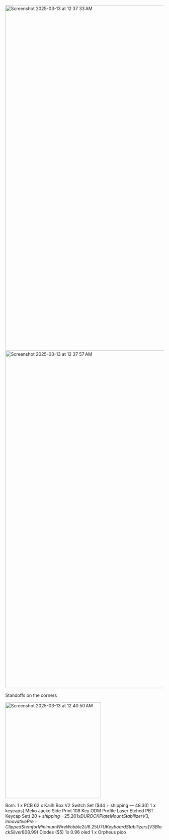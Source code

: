 <img width="1096" alt="Screenshot 2025-03-13 at 12 37 33 AM" src="https://github.com/user-attachments/assets/1ba4fe1e-758a-40fe-80fe-ad6d9c663416" />

<img width="1070" alt="Screenshot 2025-03-13 at 12 37 57 AM" src="https://github.com/user-attachments/assets/79ea61a9-52be-422c-982f-4a567f2b41f9" />

Standoffs on the corners




<img width="304" alt="Screenshot 2025-03-13 at 12 40 50 AM" src="https://github.com/user-attachments/assets/7e68a556-6e03-48b3-9875-09090bbb3df1" />




Bom:
1 x PCB
62 x Kailh Box V2 Switch Set ($44 + shipping — 48.30)
1 x keycaps( Meko Jacko Side Print 108 Key ODM Profile Laser Etched PBT Keycap Set) $20 + shipping — 25.20
1 x DUROCK Plate Mount Stabilizer V3, Innovative Pre-Clipped Stem for Minimum Wire Wobble 2U 6.25U 7U Keyboard Stabilizers (V3 Black Silver 80% Kit) ($8.99)
Diodes ($5)
1x 0.96 oled 
1 x Orpheus pico

